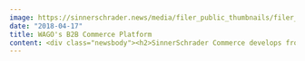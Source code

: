 ```yaml
---
image: https://sinnerschrader.news/media/filer_public_thumbnails/filer_public/51/8d/518d7a47-e43d-419f-b027-b907b2fe1948/wago_com_startseite_700.jpeg__480x288_q85_crop_subsampling-2_upscale.jpg
date: "2018-04-17"
title: WAGO's B2B Commerce Platform
content: <div class="newsbody"><h2>SinnerSchrader Commerce develops front-end for WAGO's integrated B2B platform</h2><p>SinnerSchrader Commerce is developing the front-end for a user-centered B2B Content &amp; Commerce Platform for Wago. The platform will serve the diverse needs of Wago's customers by providing access to relevant information and facilitating intuitive transactions. This "rich front-end“ is based on the latest technology and secures a positive user experience. </p><p>Accessing WAGO's extensive range of products has been simplified for prospective and existing customers alike. Researching products, placing orders, tracking current orders and getting product information has become even more convenient for registered users at wago.com. Thus, making the platform itself a significant player in the WAGO brand experience and its market performance.</p><p><em>"Our new website is a solution hub for our customers, offering a simplified approach to our expansive product range,"</em> reports Dr. Viktor Frei, product owner for WAGO's platform.</p><h3>User-centered product development</h3><p>SinnerSchrader Commerce maintains the steady course of development established during the first phase of development. Contextual inquiries and user interviews were utilized to further develop the B2B Shop and help take it to a higher level. During the second development phase, parts of the current back-end infrastructure will be further developed in tandem with another agency to provide a new user-freindly interface equipped with new features.</p><h3>Agile implementation with an interdisciplinary team</h3><p>For this project, proxy product owners, front-end developers, UX designers, analysts and scrum masters from SinnerSchrader Commerce collaborated with WAGO experts and other content and back-end service providers compiling their expertise to create an interdisciplinary, cross-company agile project team. All parties worked together to ensure that the backlog was efficiently implemented. Focus was on the swift development of a user-centered platform, which will serve as a springboard for further agile development.</p><p><em>"With the launch of wago.de, we have provided WAGO customers optimal access to the products and at the same time given WAGO employees a new customer service tool,"</em> says Frank Giesler, managing director of SinnerSchrader Commerce. <em>"We look forward to continuing our collaborative efforts in the area of internationalization as well as ongoing development of the platform."</em></p><p>Wago's digital commerce platform runs on the omni-channel software SAP Hybris. The platform's front-end uses web solutions such as HTML5, LESS and jQuery to name a few.</p><p>As WAGO's digital agency, SinnerSchrader Commerce is part of in numerous projects, for example the optimization of an augmented iOS reality app for marketing and sales and diverse international content and commerce platforms.</p><p><a class="news-backlink" href="/en/"><svg class="svg-ico svg-ico--arrow-left"><use xlink&#58;href="#arrow-down"></use></svg>Back to the overview</a></p></div>
---
```

